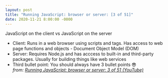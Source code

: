 ```yaml
---
layout: post
title: "Running JavaScript: browser or server: [3 of 51]"
date: 2020-11-21 8:00:00 -0000
---
```


JavaScript on the client vs JavaScript on the server
* Client: Runs in a web browser using scripts and tags. Has access to web page functions and objects - Document Object Model (DOM)
* Server: Requires Node.js and has acccess to built-in and third-party packages. Usually for building things like web services
* Third bullet point: You should always have 3 bullet points 😎  
_from: [Running JavaScript: browser or server: 3 of 51 (YouTube)](https://www.youtube.com/watch?v=tGOxIKstXiA&list=PLlrxD0HtieHhW0NCG7M536uHGOtJ95Ut2&index=3)_